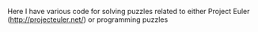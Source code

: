 Here I have various code for solving puzzles related to either Project Euler (http://projecteuler.net/) or programming puzzles